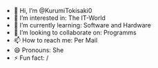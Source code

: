 - 👋 Hi, I’m @KurumiTokisaki0
- 👀 I’m interested in: The IT-World
- 🌱 I’m currently learning: Software and Hardware
- 💞️ I’m looking to collaborate on: Programms
- 📫 How to reach me: Per Mail 
- 😄 Pronouns: She
- ⚡ Fun fact: /

<!---
KurumiTokisaki0/KurumiTokisaki0 is a ✨ special ✨ repository because its `README.md` (this file) appears on your GitHub profile.
You can click the Preview link to take a look at your changes.
--->
